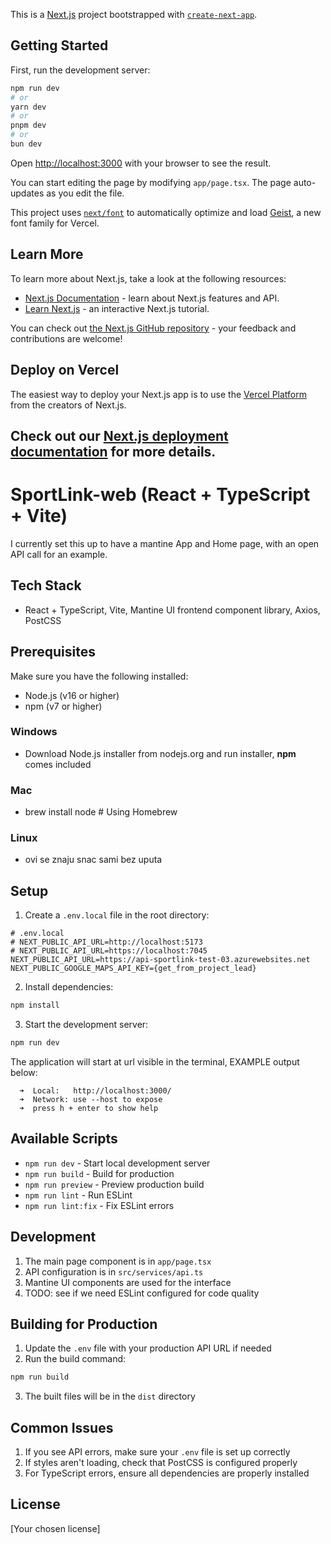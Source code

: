 This is a [Next.js](https://nextjs.org) project bootstrapped with [`create-next-app`](https://nextjs.org/docs/app/api-reference/cli/create-next-app).

## Getting Started

First, run the development server:

```bash
npm run dev
# or
yarn dev
# or
pnpm dev
# or
bun dev
```

Open [http://localhost:3000](http://localhost:3000) with your browser to see the result.

You can start editing the page by modifying `app/page.tsx`. The page auto-updates as you edit the file.

This project uses [`next/font`](https://nextjs.org/docs/app/building-your-application/optimizing/fonts) to automatically optimize and load [Geist](https://vercel.com/font), a new font family for Vercel.

## Learn More

To learn more about Next.js, take a look at the following resources:

- [Next.js Documentation](https://nextjs.org/docs) - learn about Next.js features and API.
- [Learn Next.js](https://nextjs.org/learn) - an interactive Next.js tutorial.

You can check out [the Next.js GitHub repository](https://github.com/vercel/next.js) - your feedback and contributions are welcome!

## Deploy on Vercel

The easiest way to deploy your Next.js app is to use the [Vercel Platform](https://vercel.com/new?utm_medium=default-template&filter=next.js&utm_source=create-next-app&utm_campaign=create-next-app-readme) from the creators of Next.js.

Check out our [Next.js deployment documentation](https://nextjs.org/docs/app/building-your-application/deploying) for more details.
---

# SportLink-web (React + TypeScript + Vite)

I currently set this up to have a mantine App and Home page, with an open API call for an example.

## Tech Stack

- React + TypeScript, Vite, Mantine UI frontend component library, Axios, PostCSS

## Prerequisites

Make sure you have the following installed:
- Node.js (v16 or higher)
- npm (v7 or higher)
### Windows
- Download Node.js installer from nodejs.org and run installer, **npm** comes included
### Mac
- brew install node    # Using Homebrew
### Linux
- ovi se znaju snac sami bez uputa


## Setup

1. Create a `.env.local` file in the root directory:
```
# .env.local
# NEXT_PUBLIC_API_URL=http://localhost:5173
# NEXT_PUBLIC_API_URL=https://localhost:7045
NEXT_PUBLIC_API_URL=https://api-sportlink-test-03.azurewebsites.net
NEXT_PUBLIC_GOOGLE_MAPS_API_KEY={get_from_project_lead}
```

2. Install dependencies:
```bash
npm install
```

3. Start the development server:
```bash
npm run dev
```

The application will start at url visible in the terminal, EXAMPLE output below:
```
  ➜  Local:   http://localhost:3000/
  ➜  Network: use --host to expose
  ➜  press h + enter to show help
```


## Available Scripts

- `npm run dev` - Start local development server
- `npm run build` - Build for production
- `npm run preview` - Preview production build
- `npm run lint` - Run ESLint
- `npm run lint:fix` - Fix ESLint errors

<!-- ## Project Structure

```
src/
  ├── components/     # Reusable components
  ├── pages/         # Page components
  ├── services/      # API services
  │   └── api.ts     # API configuration
  ├── App.tsx        # Root component
  └── main.tsx       # Entry point
``` -->

## Development

1. The main page component is in `app/page.tsx`
2. API configuration is in `src/services/api.ts`
3. Mantine UI components are used for the interface
4. TODO: see if we need ESLint configured for code quality

## Building for Production

1. Update the `.env` file with your production API URL if needed
2. Run the build command:
```bash
npm run build
```
3. The built files will be in the `dist` directory

## Common Issues

1. If you see API errors, make sure your `.env` file is set up correctly
2. If styles aren't loading, check that PostCSS is configured properly
3. For TypeScript errors, ensure all dependencies are properly installed

## License

[Your chosen license]


